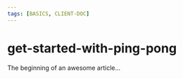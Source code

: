 ```yaml
---
tags: [BASICS, CLIENT-DOC]
---
```


# get-started-with-ping-pong

The beginning of an awesome article...
